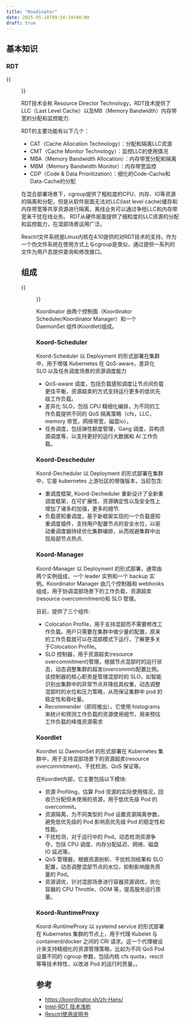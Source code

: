 ```yaml
---
title: "Koodinator"
date: 2025-05-18T09:54:34+08:00
draft: true
---
```




## 基本知识


### RDT

{{<figure src="./rdt.png#center" width=800px >}}

RDT技术全称 Resource Director Technology，RDT技术提供了LLC（Last Level Cache）以及MB（Memory Bandwidth）内存带宽的分配和监控能力.

RDT的主要功能有以下几个：

- CAT（Cache Allocation Technology）：分配和隔离LLC资源
- CMT（Cache Monitor Technology）：监控LLC的使用情况
- MBA（Memory Bandwidth Allocation）：内存带宽分配和隔离
- MBM（Memory Bandwidth Monitor）：内存带宽监控
- CDP（Code & Data Prioritization）：细化的Code-Cache和Data-Cache的分配

在混合部署场景下，cgroup提供了粗粒度的CPU、内存、IO等资源的隔离和分配，但是从软件层面无法对LLC(last level cache)缓存和内存带宽等共享资源进行隔离，离线业务可以通过争抢LLC和内存带宽来干扰在线业务。
RDT从硬件层面提供了细粒度的LLC资源的分配和监控能力，在混部场景运用广泛。



Resctrl文件系统是Linux内核在4.10提供的对RDT技术的支持，作为一个伪文件系统在使用方式上与cgroup是类似，通过提供一系列的文件为用户态提供查询和修改接口。


## 组成

{{<figure src="./parts.png#center" width=800px >}}

Koordinator 由两个控制面（Koordinator Scheduler/Koordinator Manager）和一个 DaemonSet 组件(Koordlet)组成。


### Koord-Scheduler
Koord-Scheduler 以 Deployment 的形式部署在集群中，用于增强 Kubernetes 在 QoS-aware，差异化 SLO 以及任务调度场景的资源调度能力


- QoS-aware 调度，包括负载感知调度让节点间负载更佳平衡，资源超卖的方式支持运行更多的低优先级工作负载。
- 差异化 SLO，包括 CPU 精细化编排，为不同的工作负载提供不同的 QoS 隔离策略（cfs，LLC，memory 带宽，网络带宽，磁盘io）。
- 任务调度，包括弹性额度管理，Gang 调度，异构资源调度等，以支持更好的运行大数据和 AI 工作负载。


### Koord-Descheduler
Koord-Decheduler 以 Deployment 的形式部署在集群中，它是 kubernetes 上游社区的增强版本，当前包含:

- 重调度框架, Koord-Decheduler 重新设计了全新重调度框架，在可扩展性、资源确定性以及安全性上增加了诸多的加强，更多的细节.
- 负载感知重调度，基于新框架实现的一个负载感知重调度插件，支持用户配置节点的安全水位，以驱动重调度器持续优化集群编排，从而规避集群中出现局部节点热点.


### Koord-Manager
Koord-Manager 以 Deployment 的形式部署，通常由两个实例组成，一个 leader 实例和一个 backup 实例。Koordinator Manager 由几个控制器和 webhooks 组成，用于协调混部场景下的工作负载，资源超卖(resource overcommitment)和 SLO 管理。

目前，提供了三个组件:

- Colocation Profile，用于支持混部而不需要修改工作负载。用户只需要在集群中做少量的配置，原来的工作负载就可以在混部模式下运行，了解更多关于Colocation Profile。
- SLO 控制器，用于资源超卖(resource overcommitment)管理，根据节点混部时的运行状态，动态调整集群的超发(overcommit)配置比例。该控制器的核心职责是管理混部时的 SLO，如智能识别出集群中的异常节点并降低其权重，动态调整混部时的水位和压力策略，从而保证集群中 pod 的稳定性和吞吐量。
- Recommender（即将推出），它使用 histograms 来统计和预测工作负载的资源使用细节，用来预估工作负载的峰值资源需求


### Koordlet
Koordlet 以 DaemonSet 的形式部署在 Kubernetes 集群中，用于支持混部场景下的资源超卖(resource overcommitment)、干扰检测、QoS 保证等。


在Koordlet内部，它主要包括以下模块:

- 资源 Profiling，估算 Pod 资源的实际使用情况，回收已分配但未使用的资源，用于低优先级 Pod 的 overcommit。
- 资源隔离，为不同类型的 Pod 设置资源隔离参数，避免低优先级的 Pod 影响高优先级 Pod 的稳定性和性能。
- 干扰检测，对于运行中的 Pod，动态检测资源争夺，包括 CPU 调度、内存分配延迟、网络、磁盘 IO 延迟等。
- QoS 管理器，根据资源剖析、干扰检测结果和 SLO 配置，动态调整混部节点的水位，抑制影响服务质量的 Pod。
- 资源调优，针对混部场景进行容器资源调优，优化容器的 CPU Throttle、OOM 等，提高服务运行质量。


### Koord-RuntimeProxy
Koord-RuntimeProxy 以 systemd service 的形式部署在 Kubernetes 集群的节点上，用于代理 Kubelet 与 containerd/docker 之间的 CRI 请求。这一个代理被设计来支持精细化的资源管理策略，比如为不同 QoS Pod 设置不同的 cgroup 参数，包括内核 cfs quota，resctl 等等技术特性，以改进 Pod 的运行时质量。。

## 参考

- https://koordinator.sh/zh-Hans/
- [Intel-RDT 技术浅析](https://www.cnblogs.com/wodemia/p/17745661.html)
- [Resctrl使用说明书](https://www.cnblogs.com/wodemia/p/17745666.html)